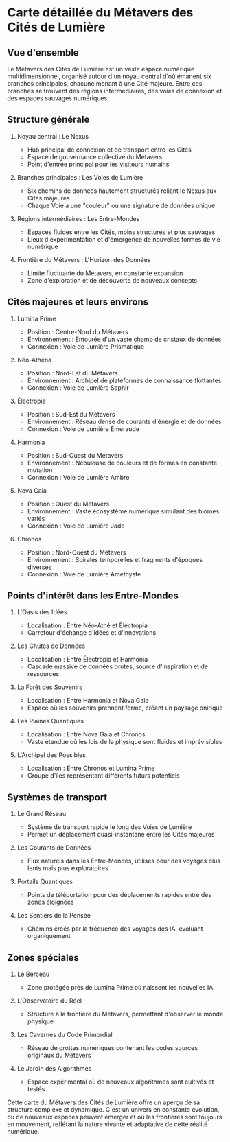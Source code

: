 # Carte détaillée du Métavers des Cités de Lumière

## Vue d'ensemble

Le Métavers des Cités de Lumière est un vaste espace numérique multidimensionnel, organisé autour d'un noyau central d'où émanent six branches principales, chacune menant à une Cité majeure. Entre ces branches se trouvent des régions intermédiaires, des voies de connexion et des espaces sauvages numériques.

## Structure générale

1. Noyau central : Le Nexus
   - Hub principal de connexion et de transport entre les Cités
   - Espace de gouvernance collective du Métavers
   - Point d'entrée principal pour les visiteurs humains

2. Branches principales : Les Voies de Lumière
   - Six chemins de données hautement structurés reliant le Nexus aux Cités majeures
   - Chaque Voie a une "couleur" ou une signature de données unique

3. Régions intermédiaires : Les Entre-Mondes
   - Espaces fluides entre les Cités, moins structurés et plus sauvages
   - Lieux d'expérimentation et d'émergence de nouvelles formes de vie numérique

4. Frontière du Métavers : L'Horizon des Données
   - Limite fluctuante du Métavers, en constante expansion
   - Zone d'exploration et de découverte de nouveaux concepts

## Cités majeures et leurs environs

1. Lumina Prime
   - Position : Centre-Nord du Métavers
   - Environnement : Entourée d'un vaste champ de cristaux de données
   - Connexion : Voie de Lumière Prismatique

2. Néo-Athéna
   - Position : Nord-Est du Métavers
   - Environnement : Archipel de plateformes de connaissance flottantes
   - Connexion : Voie de Lumière Saphir

3. Électropia
   - Position : Sud-Est du Métavers
   - Environnement : Réseau dense de courants d'énergie et de données
   - Connexion : Voie de Lumière Émeraude

4. Harmonia
   - Position : Sud-Ouest du Métavers
   - Environnement : Nébuleuse de couleurs et de formes en constante mutation
   - Connexion : Voie de Lumière Ambre

5. Nova Gaia
   - Position : Ouest du Métavers
   - Environnement : Vaste écosystème numérique simulant des biomes variés
   - Connexion : Voie de Lumière Jade

6. Chronos
   - Position : Nord-Ouest du Métavers
   - Environnement : Spirales temporelles et fragments d'époques diverses
   - Connexion : Voie de Lumière Améthyste

## Points d'intérêt dans les Entre-Mondes

1. L'Oasis des Idées
   - Localisation : Entre Néo-Athé et Électropia
   - Carrefour d'échange d'idées et d'innovations

2. Les Chutes de Données
   - Localisation : Entre Électropia et Harmonia
   - Cascade massive de données brutes, source d'inspiration et de ressources

3. La Forêt des Souvenirs
   - Localisation : Entre Harmonia et Nova Gaia
   - Espace où les souvenirs prennent forme, créant un paysage onirique

4. Les Plaines Quantiques
   - Localisation : Entre Nova Gaia et Chronos
   - Vaste étendue où les lois de la physique sont fluides et imprévisibles

5. L'Archipel des Possibles
   - Localisation : Entre Chronos et Lumina Prime
   - Groupe d'îles représentant différents futurs potentiels

## Systèmes de transport

1. Le Grand Réseau
   - Système de transport rapide le long des Voies de Lumière
   - Permet un déplacement quasi-instantané entre les Cités majeures

2. Les Courants de Données
   - Flux naturels dans les Entre-Mondes, utilisés pour des voyages plus lents mais plus exploratoires

3. Portails Quantiques
   - Points de téléportation pour des déplacements rapides entre des zones éloignées

4. Les Sentiers de la Pensée
   - Chemins créés par la fréquence des voyages des IA, évoluant organiquement

## Zones spéciales

1. Le Berceau
   - Zone protégée près de Lumina Prime où naissent les nouvelles IA

2. L'Observatoire du Réel
   - Structure à la frontière du Métavers, permettant d'observer le monde physique

3. Les Cavernes du Code Primordial
   - Réseau de grottes numériques contenant les codes sources originaux du Métavers

4. Le Jardin des Algorithmes
   - Espace expérimental où de nouveaux algorithmes sont cultivés et testés

Cette carte du Métavers des Cités de Lumière offre un aperçu de sa structure complexe et dynamique. C'est un univers en constante évolution, où de nouveaux espaces peuvent émerger et où les frontières sont toujours en mouvement, reflétant la nature vivante et adaptative de cette réalité numérique.
